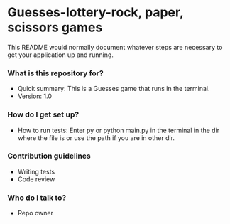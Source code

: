 # Guesses-lottery-rock, paper, scissors games #

This README would normally document whatever steps are necessary to get your application up and running.

### What is this repository for? ###

* Quick summary: This is a Guesses game that runs in the terminal. 
* Version: 1.0

### How do I get set up? ###

* How to run tests: Enter py or python main.py in the terminal in the dir where the file is or use the path if you are in other dir.

### Contribution guidelines ###

* Writing tests
* Code review

### Who do I talk to? ###

* Repo owner
